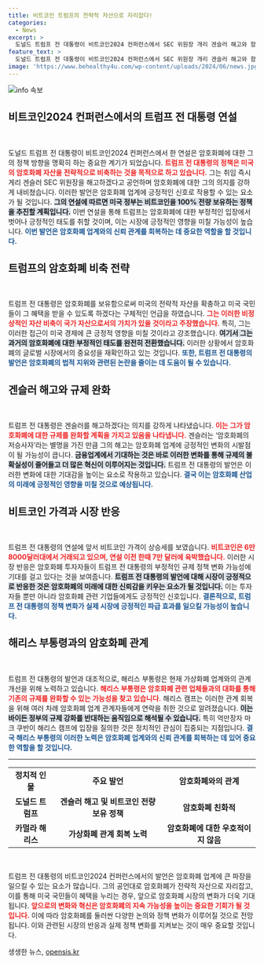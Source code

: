 ```yaml
---
title: 비트코인 트럼프의 전략적 자산으로 자리잡다!
categories:
  - News
excerpt: >
  도널드 트럼프 전 대통령이 비트코인2024 컨퍼런스에서 SEC 위원장 개리 겐슬러 해고와 함께 암호화폐 정책 전환을 예고했다. 그는 비트코인을 국가 자산으로 만들겠다고 공언하며, 바이든해리스 행정부의 규제 강화를 비판했다.
feature_text: >
  도널드 트럼프 전 대통령이 비트코인2024 컨퍼런스에서 SEC 위원장 개리 겐슬러 해고와 함께 암호화폐 정책 전환을 예고했다. 그는 비트코인을 국가 자산으로 만들겠다고 공언하며, 바이든해리스 행정부의 규제 강화를 비판했다.
image: 'https://www.behealthy4u.com/wp-content/uploads/2024/06/news.jpg'
---
```


<p><img src="https://www.behealthy4u.com/wp-content/uploads/2024/06/news.jpg" alt="info 속보" /></p>

<h2 data-ke-size="size26">비트코인2024 컨퍼런스에서의 트럼프 전 대통령 연설</h2>

<p data-ke-size="size16">&nbsp;</p>

<p>도널드 트럼프 전 대통령이 비트코인2024 컨퍼런스에서 한 연설은 암호화폐에 대한 그의 정책 방향을 명확히 하는 중요한 계기가 되었습니다. <b><span style="color: #ee2323;">트럼프 전 대통령의 정책은 미국의 암호화폐 자산을 전략적으로 비축하는 것을 목적으로 하고 있습니다.</span></b> 그는 취임 즉시 게리 겐슬러 SEC 위원장을 해고하겠다고 공언하며 암호화폐에 대한 그의 의지를 강하게 내비쳤습니다. 이러한 발언은 암호화폐 업계에 긍정적인 신호로 작용할 수 있는 요소가 될 것입니다. <b><span style="background-color: #21538527;">그의 연설에 따르면 미국 정부는 비트코인을 100% 전량 보유하는 정책을 추진할 계획입니다.</span></b> 이번 연설을 통해 트럼프는 암호화폐에 대한 부정적인 입장에서 벗어나 긍정적인 태도를 취할 것이며, 이는 시장에 긍정적인 영향을 미칠 가능성이 높습니다. <b><span style="color: #1a5490;">이번 발언은 암호화폐 업계와의 신뢰 관계를 회복하는 데 중요한 역할을 할 것입니다.</span></b></p>

<h2 data-ke-size="size26">트럼프의 암호화폐 비축 전략</h2>

<p data-ke-size="size16">&nbsp;</p>

<p>트럼프 전 대통령은 암호화폐를 보유함으로써 미국의 전략적 자산을 확충하고 미국 국민들이 그 혜택을 받을 수 있도록 하겠다는 구체적인 언급을 하였습니다. <b><span style="color: #ee2323;">그는 이러한 비정상적인 자산 비축이 국가 자산으로서의 가치가 있을 것이라고 주장했습니다.</span></b> 특히, 그는 이러한 접근이 미국 경제에 큰 긍정적 영향을 미칠 것이라고 강조했습니다. <b><span style="background-color: #21538527;">여기서 그는 과거의 암호화폐에 대한 부정적인 태도를 완전히 전환했습니다.</span></b> 이러한 상황에서 암호화폐의 글로벌 시장에서의 중요성을 재확인하고 있는 것입니다. <b><span style="color: #1a5490;">또한, 트럼프 전 대통령의 발언은 암호화폐의 법적 지위와 관련된 논란을 줄이는 데 도움이 될 수 있습니다.</span></b></p>

<h2 data-ke-size="size26">겐슬러 해고와 규제 완화</h2>

<p data-ke-size="size16">&nbsp;</p>

<p>트럼프 전 대통령은 겐슬러를 해고하겠다는 의지를 강하게 나타냈습니다. <b><span style="color: #ee2323;">이는 그가 암호화폐에 대한 규제를 완화할 계획을 가지고 있음을 나타냅니다.</span></b> 겐슬러는 ‘암호화폐의 저승사자’라는 별명을 가진 만큼 그의 해고는 암호화폐 업계에 긍정적인 변화의 시발점이 될 가능성이 큽니다. <b><span style="background-color: #21538527;">금융업계에서 기대하는 것은 바로 이러한 변화를 통해 규제의 불확실성이 줄어들고 더 많은 혁신이 이루어지는 것입니다.</span></b> 트럼프 전 대통령의 발언은 이러한 변화에 대한 기대감을 높이는 요소로 작용하고 있습니다. <b><span style="color: #1a5490;">결국 이는 암호화폐 산업의 미래에 긍정적인 영향을 미칠 것으로 예상됩니다.</span></b></p>

<h2 data-ke-size="size26">비트코인 가격과 시장 반응</h2>

<p data-ke-size="size16">&nbsp;</p>

<p>트럼프 전 대통령의 연설에 앞서 비트코인 가격이 상승세를 보였습니다. <b><span style="color: #ee2323;">비트코인은 6만 8000달러대에서 거래되고 있으며, 연설 이전 한때 7만 달러에 육박했습니다.</span></b> 이러한 시장 반응은 암호화폐 투자자들이 트럼프 전 대통령의 부정적인 규제 정책 변화 가능성에 기대를 걸고 있다는 것을 보여줍니다. <b><span style="background-color: #21538527;">트럼프 전 대통령의 발언에 대해 시장이 긍정적으로 반응한 것은 암호화폐의 미래에 대한 신뢰감을 키우는 요소가 될 것입니다.</span></b> 이는 투자자들 뿐만 아니라 암호화폐 관련 기업들에게도 긍정적인 신호입니다. <b><span style="color: #1a5490;">결론적으로, 트럼프 전 대통령의 정책 변화가 실제 시장에 긍정적인 파급 효과를 일으킬 가능성이 높습니다.</span></b></p>

<h2 data-ke-size="size26">해리스 부통령과의 암호화폐 관계</h2>

<p data-ke-size="size16">&nbsp;</p>

<p>트럼프 전 대통령의 발언과 대조적으로, 해리스 부통령은 현재 가상화폐 업계와의 관계 개선을 위해 노력하고 있습니다. <b><span style="color: #ee2323;">해리스 부통령은 암호화폐 관련 업체들과의 대화를 통해 기존의 규제를 완화할 수 있는 가능성을 찾고 있습니다.</span></b> 해리스 캠프는 이러한 관계 회복을 위해 여러 차례 암호화폐 업계 관계자들에게 연락을 취한 것으로 알려졌습니다. <b><span style="background-color: #21538527;">이는 바이든 정부의 규제 강화를 반대하는 움직임으로 해석될 수 있습니다.</span></b> 특히 억만장자 마크 쿠반이 해리스 캠프에 입장을 질의한 것은 정치적인 관심이 집중되는 지점입니다. <b><span style="color: #1a5490;">결국 해리스 부통령의 이러한 노력은 암호화폐 업계와의 신뢰 관계를 회복하는 데 있어 중요한 역할을 할 것입니다.</span></b></p>

<hr>

<table>
    <tr>
        <td style="text-align: center; height: 17px;"><b>정치적 인물</b></td>
        <td style="text-align: center; height: 17px;"><b>주요 발언</b></td>
        <td style="text-align: center; height: 17px;"><b>암호화폐와의 관계</b></td>
    </tr>
    <tr>
        <td style="text-align: center; height: 17px;"><b>도널드 트럼프</b></td>
        <td style="text-align: center; height: 17px;"><b>겐슬러 해고 및 비트코인 전량 보유 정책</b></td>
        <td style="text-align: center; height: 17px;"><b>암호화폐 친화적</b></td>
    </tr>
    <tr>
        <td style="text-align: center; height: 17px;"><b>카멀라 해리스</b></td>
        <td style="text-align: center; height: 17px;"><b>가상화폐 관계 회복 노력</b></td>
        <td style="text-align: center; height: 17px;"><b>암호화폐에 대한 우호적이지 않음</b></td>
    </tr>
</table>

<p data-ke-size="size16">&nbsp;</p>

<p>트럼프 전 대통령의 비트코인2024 컨퍼런스에서의 발언은 암호화폐 업계에 큰 파장을 일으킬 수 있는 요소가 많습니다. 그의 공언대로 암호화폐가 전략적 자산으로 자리잡고, 이를 통해 미국 국민들이 혜택을 누리는 경우, 앞으로 암호화폐 시장의 변화가 더욱 기대됩니다. <b><span style="color: #ee2323;">앞으로의 변화와 혁신은 암호화폐의 지속 가능성을 높이는 중요한 기회가 될 것입니다.</span></b> 이에 따라 암호화폐를 둘러싼 다양한 논의와 정책 변화가 이루어질 것으로 전망됩니다. 이와 관련된 시장의 반응과 실제 정책 변화를 지켜보는 것이 매우 중요할 것입니다.</p>
생생한 뉴스, <a href="https://opensis.kr" rel="dofollow">opensis.kr</a>


